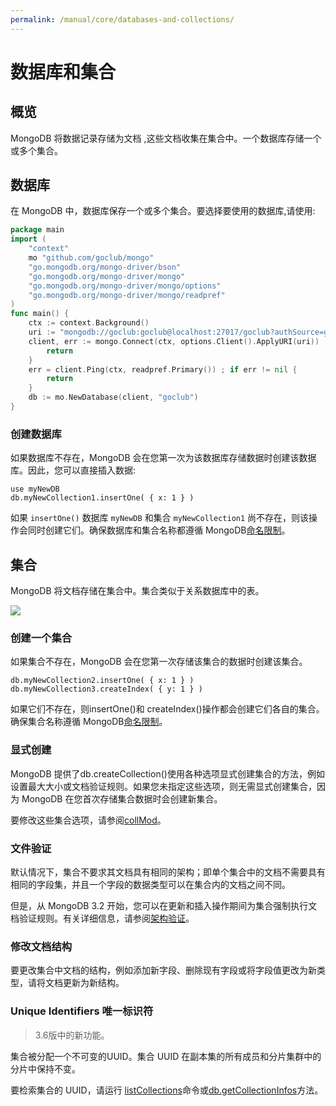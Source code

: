 ```yaml
---
permalink: /manual/core/databases-and-collections/
---
```


# 数据库和集合

## 概览

MongoDB 将数据记录存储为文档 ,这些文档收集在集合中。一个数据库存储一个或多个集合。

## 数据库

在 MongoDB 中，数据库保存一个或多个集合。要选择要使用的数据库,请使用:

```go
package main
import (
    "context"
    mo "github.com/goclub/mongo"
    "go.mongodb.org/mongo-driver/bson"
    "go.mongodb.org/mongo-driver/mongo"
    "go.mongodb.org/mongo-driver/mongo/options"
    "go.mongodb.org/mongo-driver/mongo/readpref"
)
func main() {
    ctx := context.Background()
    uri := "mongodb://goclub:goclub@localhost:27017/goclub?authSource=goclub"
    client, err := mongo.Connect(ctx, options.Client().ApplyURI(uri)) ; if err != nil {
        return
    }
    err = client.Ping(ctx, readpref.Primary()) ; if err != nil {
        return
    }
    db := mo.NewDatabase(client, "goclub")
}
```

### 创建数据库

如果数据库不存在，MongoDB 会在您第一次为该数据库存储数据时创建该数据库。因此，您可以直接插入数据:

```shell
use myNewDB
db.myNewCollection1.insertOne( { x: 1 } )
```

如果 `insertOne()` 数据库 `myNewDB` 和集合 `myNewCollection1` 尚不存在，则该操作会同时创建它们。确保数据库和集合名称都遵循 MongoDB[命名限制](/manual/reference/limits/#std-label-restrictions-on-db-names)。

## 集合

MongoDB 将文档存储在集合中。集合类似于关系数据库中的表。


![](https://docs.mongodb.com/manual/images/crud-annotated-collection.bakedsvg.svg)

### 创建一个集合

如果集合不存在，MongoDB 会在您第一次存储该集合的数据时创建该集合。

```shell
db.myNewCollection2.insertOne( { x: 1 } )
db.myNewCollection3.createIndex( { y: 1 } )
```

如果它们不存在，则insertOne()和 createIndex()操作都会创建它们各自的集合。确保集合名称遵循 MongoDB[命名限制](https://docs.mongodb.com/manual/reference/limits/#std-label-restrictions-on-db-names)。

### 显式创建

MongoDB 提供了db.createCollection()使用各种选项显式创建集合的方法，例如设置最大大小或文档验证规则。如果您未指定这些选项，则无需显式创建集合，因为 MongoDB 在您首次存储集合数据时会创建新集合。

要修改这些集合选项，请参阅[collMod](/manual/reference/command/collMod/#mongodb-dbcommand-dbcmd.collMod)。

### 文件验证


默认情况下，集合不要求其文档具有相同的架构；即单个集合中的文档不需要具有相同的字段集，并且一个字段的数据类型可以在集合内的文档之间不同。

但是，从 MongoDB 3.2 开始，您可以在更新和插入操作期间为集合强制执行文档验证规则。有关详细信息，请参阅[架构验证](https://docs.mongodb.com/manual/core/schema-validation/)。

### 修改文档结构

要更改集合中文档的结构，例如添加新字段、删除现有字段或将字段值更改为新类型，请将文档更新为新结构。


### Unique Identifiers 唯一标识符

> 3.6版中的新功能。

集合被分配一个不可变的UUID。集合 UUID 在副本集的所有成员和分片集群中的分片中保持不变。

要检索集合的 UUID，请运行 [listCollections](/manual/reference/command/listCollections/)命令或[db.getCollectionInfos](/manual/reference/method/db.getCollectionInfos/#mongodb-method-db.getCollectionInfos)方法。








